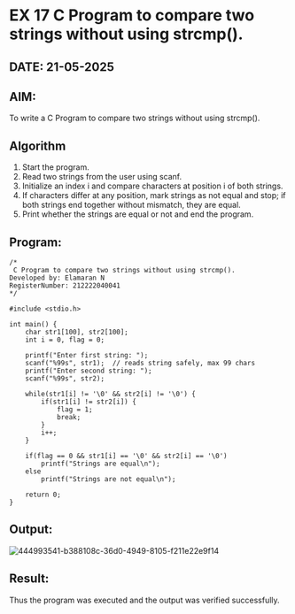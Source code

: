 # EX 17 C Program to compare two strings without using strcmp().
## DATE: 21-05-2025
## AIM:
To write a C Program to compare two strings without using strcmp().

## Algorithm
1. Start the program.
2. Read two strings from the user using scanf.
3. Initialize an index i and compare characters at position i of both strings.
4. If characters differ at any position, mark strings as not equal and stop; if both strings end together without mismatch, they are equal. 
5. Print whether the strings are equal or not and end the program.  

## Program:
```
/*
 C Program to compare two strings without using strcmp().
Developed by: Elamaran N
RegisterNumber: 212222040041
*/

#include <stdio.h>

int main() {
    char str1[100], str2[100];
    int i = 0, flag = 0;

    printf("Enter first string: ");
    scanf("%99s", str1);  // reads string safely, max 99 chars
    printf("Enter second string: ");
    scanf("%99s", str2);

    while(str1[i] != '\0' && str2[i] != '\0') {
        if(str1[i] != str2[i]) {
            flag = 1;
            break;
        }
        i++;
    }

    if(flag == 0 && str1[i] == '\0' && str2[i] == '\0')
        printf("Strings are equal\n");
    else
        printf("Strings are not equal\n");

    return 0;
}
```

## Output:
![444993541-b388108c-36d0-4949-8105-f211e22e9f14](https://github.com/user-attachments/assets/a194f9b7-d839-4d35-a796-eecf1e73c7ed)



## Result:
Thus the program was executed and the output was verified successfully.
